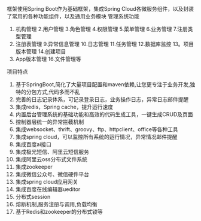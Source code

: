框架使用Spring Boot作为基础框架，集成Spring Cloud各微服务组件，以及封装了常用的各种功能组件，以及通用业务模块
管理系统功能
1. 机构管理 2.用户管理 3.角色管理 4.权限管理 5.菜单管理 6.业务管理 7.注册类型管理
8. 注册表管理 9.异常信息管理 10.日志管理 11.任务管理 12.数据库监控 13。项目版本管理 14.创建项目
15. App版本管理 16.文件管理等

项目特点
1. 基于SpringBoot,简化了大量项目配置和maven依赖,让您更专注于业务开发,独特的分包方式,代码多而不乱
2. 完善的日志记录体系，可记录登录日志，业务操作日志，异常日志邮件提醒
3. 集成redis，Spring cache，提升运行速度
4. 内置后台管理系统的基础功能和高效的代码生成工具，一键生成CRUD及页面
5. 控制器层统一的异常拦截机制
6. 集成websocket、thrift、groovy、ftp、httpclient、office等各种工具
7. 集成spring cloud，可以监控所有系统的运行情况，异常情况邮件提醒
8. 集成百度ai接口
9. 集成极光短信、阿里云短信服务
10. 集成阿里云oss分布式文件系统
11. 集成zookeeper
12. 集成微信公众号、微信硬件平台
13. 集成spring cloud应用网关
14. 集成百度在线编辑器ueditor
15. 分布式session
16. 熔断机制,服务注册与调用,负载均衡
17. 基于Redis和zookeeper的分布式锁等